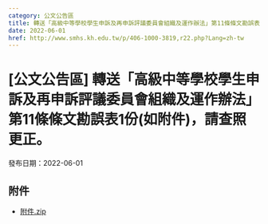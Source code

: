 ```yaml
---
category: 公文公告區
title: 轉送「高級中等學校學生申訴及再申訴評議委員會組織及運作辦法」第11條條文勘誤表1份(如附件)，請查照更正。
date: 2022-06-01
href: http://www.smhs.kh.edu.tw/p/406-1000-3819,r22.php?Lang=zh-tw
---
```


# [公文公告區] 轉送「高級中等學校學生申訴及再申訴評議委員會組織及運作辦法」第11條條文勘誤表1份(如附件)，請查照更正。

發布日期：2022-06-01



## 附件

- [附件.zip](https://www.smhs.kh.edu.tw/app/index.php?Action=downloadfile&file=WVhSMFlXTm9Mek0yTDNCMFlWOHpOVGczWHpRMU9EZzNPVGxmTmpjMk5Ua3VlbWx3&fname=DGGGROTSYWQO41XX50LKSWHGRK30OOLKDGUWTSKK4125MLVWKPROVTPOUSSSPKPO)
